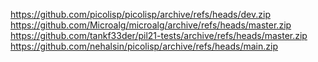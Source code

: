 https://github.com/picolisp/picolisp/archive/refs/heads/dev.zip
https://github.com/Microalg/microalg/archive/refs/heads/master.zip
https://github.com/tankf33der/pil21-tests/archive/refs/heads/master.zip
https://github.com/nehalsin/picolisp/archive/refs/heads/main.zip
